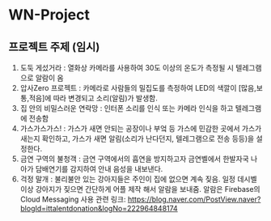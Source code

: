 # WN-Project

## 프로젝트 주제 (임시)
1. 도둑 게섰거라 : 열화상 카메라를 사용하여 30도 이상의 온도가 측정될 시 텔레그램으로 알람이 옴
2. 압사Zero 프로젝트 : 카메라로 사람들의 밀집도를 측정하여 LED의 색깔이 [많음,보통,적음]에 따라 변경되고 소리(알림)가 발생함.
3. 집 안의 비밀스러운 연락망 : 인터폰 소리를 인식 또는 카메라 인식을 하고 텔레그램에 전송함
4. 가스가스가스! : 가스가 새면 안되는 공장이나 부엌 등 가스에 민감한 곳에서 가스가 새는지 확인하고, 가스가 새면 알림(소리가 난다던지, 텔레그램으로 전송 등등)을 설정한다.
5. 금연 구역의  불청객 : 금연 구역에서의 흡연을 방지하고자 금연벨에서 한발자국 나아가 담배연기를 감지하여 안내 음성을 내보낸다.
6. 걱정 말개 : 불리불안 있는 강아지들은 주인이 집에 없으면 계속 짖음. 일정 데시벨 이상 강아지가 짖으면 간단하게 
               어플 제작 해서 알람을 보내줌. 알람은 Firebase의 Cloud Messaging 사용
               관련 링크: https://blog.naver.com/PostView.naver?blogId=ittalentdonation&logNo=222964848174
